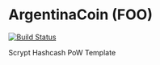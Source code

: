 ArgentinaCoin (FOO)
===========

[![Build Status](https://travis-ci.org/RazorLove/argentinacoin.png?branch=master)](https://travis-ci.org/RazorLove/argentinacoin)


Scrypt Hashcash PoW Template